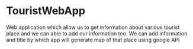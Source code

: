 # TouristWebApp
Web application which allow us to get information about various tourist place and we can able to add our information too.
We can add information and title by which app will generate map of that place using google API
